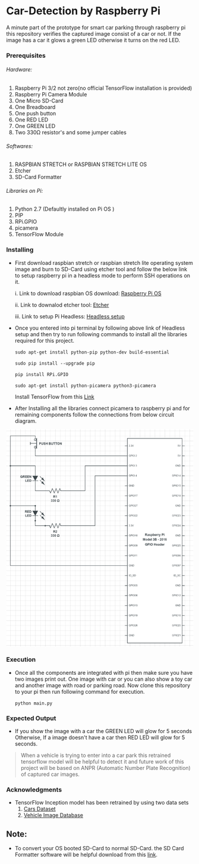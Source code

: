 # Car-Detection by Raspberry Pi
A minute part of the prototype for smart car parking through raspberry pi this repository verifies the captured image consist of a car or not. If the image has a car it glows a green LED otherwise it turns on the red LED.


### Prerequisites

###### Hardware:

1. Raspberry Pi 3/2 not zero(no official TensorFlow installation is provided)
2. Raspberry Pi Camera Module
3. One Micro SD-Card
4. One Breadboard
5. One push button
6. One RED LED
7. One GREEN LED
8. Two 330Ω resistor's and some jumper cables


###### Softwares:
1. RASPBIAN STRETCH or RASPBIAN STRETCH LITE OS
2. Etcher
3. SD-Card Formatter


###### Libraries on Pi:
1. Python 2.7 (Defaultly installed on Pi OS )
2. PIP
3. RPi.GPIO
4. picamera
5. TensorFlow Module

### Installing

- First download raspbian stretch or raspbian stretch lite operating system image and burn to SD-Card using etcher tool and follow the below link to setup raspberry pi in a headless mode to perform SSH operations on it.

  i. Link to download raspbian OS download: [Raspberry Pi OS](https://www.raspberrypi.org/downloads/raspbian/)
 
  ii. Link to downalod etcher tool: [Etcher](https://etcher.io/)
 
  iii. Link to setup Pi Headless: [Headless setup](https://medium.com/a-path-to-pi/adding-ssh-and-wifi-to-a-headless-raspberry-pi-3-fresh-install-54be6634716e)
  
- Once you entered into pi terminal by following above link of Headless setup and then try to run following commands to install all the libraries required for this project.
  
    ```
    sudo apt-get install python-pip python-dev build-essential
    
    ```   
    ```
    sudo pip install --upgrade pip
    
    ```
    ```
    pip install RPi.GPIO
    
    ```  
    ```
    sudo apt-get install python-picamera python3-picamera
    
    ```
    
    Install TensorFlow from this [Link](https://www.tensorflow.org/install/install_raspbian)
    
- After Installing all the libraries connect picamera to raspberry pi and for remaining components follow the connections from below circuit diagram.

![Circuit Diagram](circuit.png)

### Execution

- Once all the components are integrated with pi then make sure you have two images print out. One image with car or you can also show a toy car and another image with road or parking road. Now clone this repository to your pi then run following command for execution.

  ```
  python main.py
  ```

### Expected Output

- If you show the image with a car the GREEN LED will glow for 5 seconds Otherwise, If a image doesn't have a car then RED LED will glow for 5 seconds.

> When a vehicle is trying to enter into a car park this retrained tensorflow model will be helpful to detect it and future work of this project will be based on ANPR (Automatic Number Plate Recognition) of captured car images.

### Acknowledgments

- TensorFlow Inception model has been retrained by using two data sets
  1. [Cars Dataset](https://ai.stanford.edu/~jkrause/cars/car_dataset.html)
  2. [Vehicle Image Database](https://www.gti.ssr.upm.es/data/Vehicle_database.html) 

## Note:
  
- To convert your OS booted SD-Card to normal SD-Card. the SD Card Formatter software will be helpful download from this [link](https://www.sdcard.org/downloads/formatter_4/).
